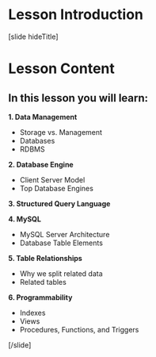 # Lesson Introduction

[slide hideTitle]

# Lesson Content

## In this lesson you will learn:

**1. Data Management**
- Storage vs. Management
- Databases
- RDBMS

**2. Database Engine**
- Client Server Model
- Top Database Engines

**3. Structured Query Language**

**4. MySQL**
- MySQL Server Architecture
- Database Table Elements

**5. Table Relationships**
- Why we split related data
- Related tables

**6. Programmability**
- Indexes
- Views
- Procedures, Functions, and Triggers

[/slide]
